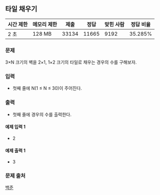 ## 타일 채우기
 
|시간 제한|	메모리 제한|	제출|	정답|	맞힌 사람|	정답 비율|
|---|---|---|---|---|---|
|2 초|	128 MB|	33134|	11665|	9192|	35.285%|

### 문제
3×N 크기의 벽을 2×1, 1×2 크기의 타일로 채우는 경우의 수를 구해보자.

### 입력
- 첫째 줄에 N(1 ≤ N ≤ 30)이 주어진다.

### 출력
- 첫째 줄에 경우의 수를 출력한다.

#### 예제 입력 1 
- 2

#### 예제 출력 1 
- 3

### 문제 출처
[백준](https://www.acmicpc.net/problem/2133)